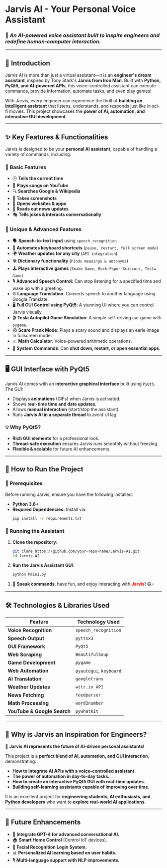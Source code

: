 # Jarvis AI - Your Personal Voice Assistant

### 🚀 *An AI-powered voice assistant built to inspire engineers and redefine human-computer interaction.*

---

## 📌 Introduction
Jarvis AI is more than just a virtual assistant—it is an **engineer's dream assistant**, inspired by Tony Stark's **Jarvis from Iron Man**. Built with **Python, PyQt5, and AI-powered APIs**, this voice-controlled assistant can execute commands, provide information, automate tasks, and even play games!

With Jarvis, every engineer can experience the thrill of **building an intelligent assistant** that listens, understands, and responds just like in sci-fi movies. This project showcases the **power of AI, automation, and interactive GUI development**.

---

## ✨ Key Features & Functionalities
Jarvis is designed to be your **personal AI assistant**, capable of handling a variety of commands, including:

### 🔹 **Basic Features**
- 🕒 **Tells the current time**
- 🎵 **Plays songs on YouTube**
- 🔍 **Searches Google & Wikipedia**
- 📸 **Takes screenshots**
- 📌 **Opens websites & apps**
- 📰 **Reads out news updates**
- 🎭 **Tells jokes & interacts conversationally**

### 🔹 **Unique & Advanced Features**
- 🗣️ **Speech-to-text input** using `speech_recognition`
- 🔄 **Automates keyboard shortcuts** (`pause, restart, full screen mode`)
- 🌍 **Weather updates for any city** (`API integration`)
- 🛠️ **Dictionary functionality** (`Finds meanings & antonyms`)
- 🕹️ **Plays interactive games** (`Snake Game, Rock-Paper-Scissors, Tesla Game`)
- 🎙️ **Advanced Speech Control:** Can stop listening for a specified time and wake up with a greeting.
- 🌐 **Language Translation**: Converts speech to another language using Google Translate.
- 🖥️ **Full GUI Control using PyQt5**: A stunning UI where you can control Jarvis visually.
- 🎬 **Tesla Autopilot Game Simulation**: A simple self-driving car game with `pygame`.
- 😱 **Scare Prank Mode**: Plays a scary sound and displays an eerie image in fullscreen mode.
- 📈 **Math Calculator**: Voice-powered arithmetic operations.
- 🔄 **System Commands**: Can **shut down, restart, or open essential apps**.

---

## 🖥️ GUI Interface with PyQt5
Jarvis AI comes with an **interactive graphical interface** built using `PyQt5`. The GUI:
- Displays **animations** (GIFs) when Jarvis is activated.
- Shows **real-time time and date updates**.
- Allows **manual interaction** (start/stop the assistant).
- Runs **Jarvis AI in a separate thread** to avoid UI lag.

### 💡 Why PyQt5?
- **Rich GUI elements** for a professional look.
- **Thread-safe execution** ensures Jarvis runs smoothly without freezing.
- **Flexible & scalable** for future AI enhancements.

---

## 🚀 How to Run the Project
### 📌 Prerequisites
Before running Jarvis, ensure you have the following installed:
- **Python 3.8+**
- **Required Dependencies:** Install via:
  ```sh
  pip install -r requirements.txt
  ```

### 📌 Running the Assistant
1. **Clone the repository**:
   ```sh
   git clone https://github.com/your-repo-name/Jarvis-AI.git
   cd Jarvis-AI
   ```

2. **Run the Jarvis Assistant GUI**:
   ```sh
   python Main1.py
   ```

3. 🎤 **Speak commands**, have fun, and enjoy interacting with <span style="color:red;">**Jarvis**</span>! 😃🎶



---

## 🛠️ Technologies & Libraries Used

| Feature                 | Technology Used          |
|-------------------------|-------------------------|
| **Voice Recognition**   | `speech_recognition`    |
| **Speech Output**       | `pyttsx3`               |
| **GUI Framework**       | `PyQt5`                 |
| **Web Scraping**        | `BeautifulSoup`         |
| **Game Development**    | `pygame`                |
| **Web Automation**      | `pyautogui`, `keyboard` |
| **AI Translation**      | `googletrans`           |
| **Weather Updates**     | `wttr.in API`           |
| **News Fetching**       | `feedparser`            |
| **Math Processing**     | `word2number`           |
| **YouTube & Google Search** | `pywhatkit`        |

---

## 🎯 Why is Jarvis an Inspiration for Engineers?
🚀 **Jarvis AI represents the future of AI-driven personal assistants!**

This project is a **perfect blend of AI, automation, and GUI interaction**, demonstrating:
- **How to integrate AI APIs with a voice-controlled assistant.**
- **The power of automation in day-to-day tasks.**
- **How to create an interactive PyQt5 GUI with real-time updates.**
- **Building self-learning assistants capable of improving over time.**

It is an excellent project for **engineering students, AI enthusiasts, and Python developers** who want to **explore real-world AI applications**.

---

## 📌 Future Enhancements

- 🤖 **Integrate GPT-4 for advanced conversational AI.**
- 🏠 **Smart Home Control** (Control IoT devices).
- 🔐 **Facial Recognition Login System.**
- 📊 **Personalized AI learning based on user habits.**
- 🎙️ **Multi-language support with NLP improvements.**

